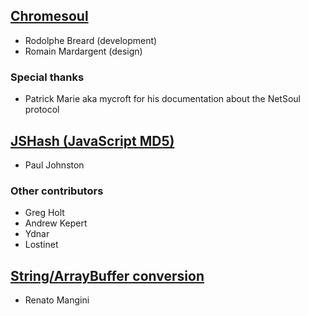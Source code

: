 ## [Chromesoul](https://github.com/TychoBrahe/chromesoul)

* Rodolphe Breard (development)
* Romain Mardargent (design)

### Special thanks

* Patrick Marie aka mycroft for his documentation about the NetSoul protocol


## [JSHash (JavaScript MD5)](http://pajhome.org.uk/crypt/md5)

* Paul Johnston

### Other contributors

* Greg Holt
* Andrew Kepert
* Ydnar
* Lostinet


## [String/ArrayBuffer conversion](http://updates.html5rocks.com/2012/06/How-to-convert-ArrayBuffer-to-and-from-String)

* Renato Mangini
